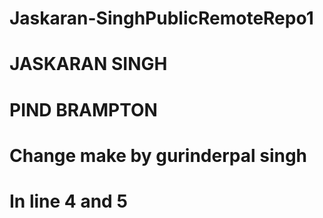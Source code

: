 # Jaskaran-SinghPublicRemoteRepo1
# JASKARAN SINGH 
# PIND BRAMPTON
# Change make by gurinderpal singh 
# In line 4 and 5